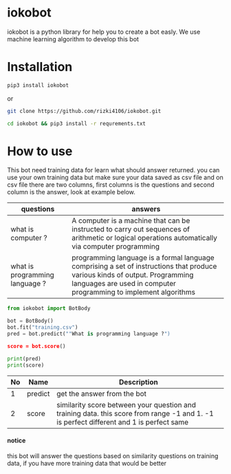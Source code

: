 # iokobot
iokobot is a python library for help you to create a bot easly. We use machine learning algorithm to develop this bot

# Installation
```bash
pip3 install iokobot
```
or
```bash
git clone https://github.com/rizki4106/iokobot.git
```
```bash
cd iokobot && pip3 install -r requrements.txt
```

# How to use
This bot need training data for learn what should answer returned. you can use your own training data but make sure your data saved as csv file and on csv file there are two columns, first columns is the questions and second column is the answer, look at example below.

| questions | answers |
| --------- | ------- |
| what is computer ? | A computer is a machine that can be instructed to carry out sequences of arithmetic or logical operations automatically via computer programming |
| what is programming language ? |  programming language is a formal language comprising a set of instructions that produce various kinds of output. Programming languages are used in computer programming to implement algorithms |

```python
from iokobot import BotBody

bot = BotBody()
bot.fit("training.csv")
pred = bot.predict(""What is programming language ?")

score = bot.score()

print(pred)
print(score)
```
|No | Name | Description |
|---| ---- | ----------- |
|1| predict | get the answer from the bot |
|2| score | similarity score between your question and training data. this score from range -1 and 1. -1 is perfect different and 1 is perfect same|

#### notice
this bot will answer the questions based on similarity questions on training data, if you have more training data that would be better